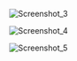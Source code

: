 ![Screenshot_3](https://github.com/user-attachments/assets/4328762c-65b8-44e7-86f6-9657d972ac02)

![Screenshot_4](https://github.com/user-attachments/assets/397e0573-7696-4e55-be0c-fa177e09e6fd)

![Screenshot_5](https://github.com/user-attachments/assets/83cb355c-2e58-47e6-8911-1a7324809713)
